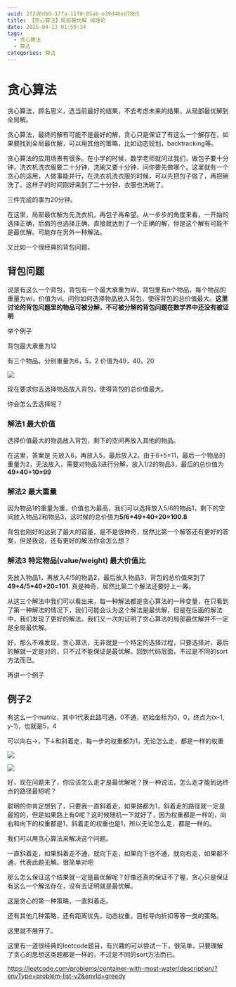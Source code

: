 ```yaml
---
uuid: 2f2d0db0-17fa-11f0-85ab-e39d46ed78b5
title: 【贪心算法】局部最优解 纯理论
date: 2025-04-13 01:59:34
tags: 
  - 贪心算法
  - 算法
categories: 算法
---
```

# 贪心算法

贪心算法，顾名思义，选当前最好的结果，不去考虑未来的结果。从局部最优解到全局解。

贪心算法，最终的解有可能不是最好的解，贪心只是保证了有这么一个解存在，如果要找到全局最优解，可以用其他的策略，比如动态规划，backtracking等。

贪心算法的应用场景有很多。在小学的时候，数学老师就问过我们，做包子要十分钟，洗衣机洗衣服要二十分钟，洗碗又要十分钟，问你要先做哪个。这里就有一个贪心的运用，人做事能并行，在洗衣机洗衣服的时候，可以先把包子做了，再把碗洗了。这样子的时间刚好来到了二十分钟，衣服也洗碗了。

三件完成的事为20分钟。

在这里，局部最优解为先洗衣机，再包子再希望。从一步步的角度来看，一开始的选择正确，后面的也选择正确，直接就达到了一个正确的解，但是这个解有可能不是最优解。可能存在另外一种解法。

又比如一个很经典的背包问题。

## 背包问题

说是有这么一个背包，背包有一个最大承重为W，背包里有n个物品，每个物品的重量为wi，价值为vi。问你如何选择物品放入背包，使得背包的总价值最大。**这里讨论的背包问题里的物品可被分解，不可被分解的背包问题在数学界中还没有被证明**

举个例子

背包最大承重为12

有三个物品，分别重量为6，5，2 价值为49，40，20

![](https://img.164314.xyz/2025/04/750d1c8fede241921e629774299128f7.png)

现在要求你去选择物品放入背包，使得背包的总价值最大。

你会怎么去选择呢？

### 解法1 最大价值

选择价值最大的物品放入背包，剩下的空间再放入其他的物品。

在这里，答案是 先放入6，再放入5，最后放入2。由于6+5=11，最后一个物品的重量为2，无法放入，需要对物品3进行分解，放入1/2的物品3，最后的总价值为**49+40+10=99**

### 解法2 最大重量

因为物品1的重量为重，价值也为最高，我们可以选择放入5/6的物品1，剩下的空间放入物品2和物品3，这时候的总价值为**5/6*49+40+20=100.8**

背包也刚好的达到了最大的容量，是不是很神奇，居然比第一个解答还有更好的答案，但是我说，还有更好的解法你会怎么想？

### 解法3 特定物品(value/weight) 最大价值比

先放入物品1，再放入4/5的物品2，最后放入物品3，背包的总价值来到了**49+4/5*40+20=101**. 真是神奇，居然比第二个解法还要好上一筹。

从这三个解法中我们可以看出来，每一种解法都是贪心算法的一种变量，在只看到了第一种解法的情况下，我们可能会认为这个解法是最优解，但是在后面的解法中，我们发现了更好的解法。我们又一次的证明了贪心算法的局部最优解并不一定是全局最优解。

好，那么不难发现，贪心算法，无非就是一个特定的选择过程，只要选择对，最后的解就一定是对的，只不过不能保证是最优解。回到代码层面，不过是不同的sort方法而已。

再讲一个例子

## 例子2

有这么一个matriz，其中1代表此路可通，0不通，初始坐标为0，0，终点为(x-1, y-1)，也就是5，4 

可以向右→，下↓和斜着走，每一步的权重都为1，无论怎么走，都是一样的权重

![](https://img.164314.xyz/2025/04/d9ebed00317d7b10b2fa9c7199b64eeb.png)

![](https://img.164314.xyz/2025/04/b9af2bd81e15628a8fa72a1290f1875d.png)

好，现在问题来了，你应该怎么走才是最优解呢？换一种说法，怎么走才能到达终点的路径最短呢？

聪明的你肯定想到了，只要我一直斜着走，如果路都为1，斜着走的路径就一定是最短的，但是如果路上有0呢？这时候随机一下就好了，因为权重都是一样的，向右和向下的权重都是1，斜着走的权重也是1，所以无论怎么走，都是一样的。

我们可以用贪心算法来解决这个问题。

一直斜着走，如果斜着走不通，就向下走，如果向下也不通，就向右走，如果都不通，代表此题无解。很简单对吧

那么怎么保证这个结果就一定是最优解呢？好像还真的保证不了喔，贪心只是保证有这么一个解法存在，没有去证明就是最优解。

这是贪心的第一种策略，一直斜着走。

还有其他几种策略，还有距离优先，动态权重，目标导向折扣等等一类的策略。

这里就不展开了。

这里有一道很经典的leetcode题目，有兴趣的可以尝试一下，很简单，只要理解了贪心的思想这类题都是一样的，不过是不同的sort方法而已。

https://leetcode.com/problems/container-with-most-water/description/?envType=problem-list-v2&envId=greedy







